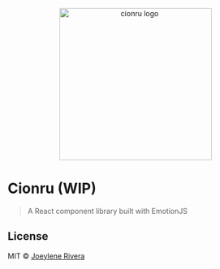 <p align="center">
  <img
    src="https://raw.githubusercontent.com/jorenrui/cionru/master/assets/img/logo.svg"
    alt="cionru logo"
    width="300"
    height="300"
  />
</p>

# Cionru (WIP)

> A React component library built with EmotionJS

## License

MIT © [Joeylene Rivera](https://github.com/jorenrui)
